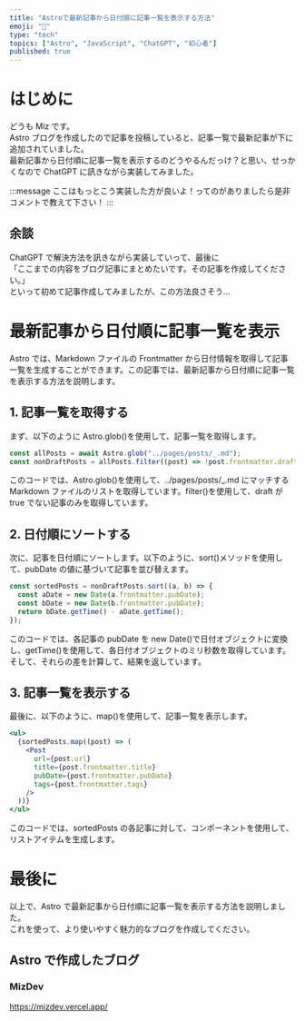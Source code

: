 ```yaml
---
title: "Astroで最新記事から日付順に記事一覧を表示する方法"
emoji: "🚀"
type: "tech"
topics: ["Astro", "JavaScript", "ChatGPT", "初心者"]
published: true
---
```


# はじめに

どうも Miz です。  
Astro ブログを作成したので記事を投稿していると、記事一覧で最新記事が下に追加されていました。  
最新記事から日付順に記事一覧を表示するのどうやるんだっけ？と思い、せっかくなので ChatGPT に訊きながら実装してみました。

:::message
ここはもっとこう実装した方が良いよ！ってのがありましたら是非コメントで教えて下さい！
:::

## 余談

ChatGPT で解決方法を訊きながら実装していって、最後に  
「ここまでの内容をブログ記事にまとめたいです。その記事を作成してください。」  
といって初めて記事作成してみましたが、この方法良さそう...

# 最新記事から日付順に記事一覧を表示

Astro では、Markdown ファイルの Frontmatter から日付情報を取得して記事一覧を生成することができます。この記事では、最新記事から日付順に記事一覧を表示する方法を説明します。

## 1. 記事一覧を取得する

まず、以下のように Astro.glob()を使用して、記事一覧を取得します。

```jsx
const allPosts = await Astro.glob("../pages/posts/_.md");
const nonDraftPosts = allPosts.filter((post) => !post.frontmatter.draft);
```

このコードでは、Astro.glob()を使用して、../pages/posts/\_.md にマッチする Markdown ファイルのリストを取得しています。filter()を使用して、draft が true でない記事のみを取得しています。

## 2. 日付順にソートする

次に、記事を日付順にソートします。以下のように、sort()メソッドを使用して、pubDate の値に基づいて記事を並び替えます。

```jsx
const sortedPosts = nonDraftPosts.sort((a, b) => {
  const aDate = new Date(a.frontmatter.pubDate);
  const bDate = new Date(b.frontmatter.pubDate);
  return bDate.getTime() - aDate.getTime();
});
```

このコードでは、各記事の pubDate を new Date()で日付オブジェクトに変換し、getTime()を使用して、各日付オブジェクトのミリ秒数を取得しています。そして、それらの差を計算して、結果を返しています。

## 3. 記事一覧を表示する

最後に、以下のように、map()を使用して、記事一覧を表示します。

```jsx
<ul>
  {sortedPosts.map((post) => (
    <Post
      url={post.url}
      title={post.frontmatter.title}
      pubDate={post.frontmatter.pubDate}
      tags={post.frontmatter.tags}
    />
  ))}
</ul>
```

このコードでは、sortedPosts の各記事に対して、<Post>コンポーネントを使用して、リストアイテムを生成します。

# 最後に

以上で、Astro で最新記事から日付順に記事一覧を表示する方法を説明しました。  
これを使って、より使いやすく魅力的なブログを作成してください。

## Astro で作成したブログ

### MizDev

https://mizdev.vercel.app/
